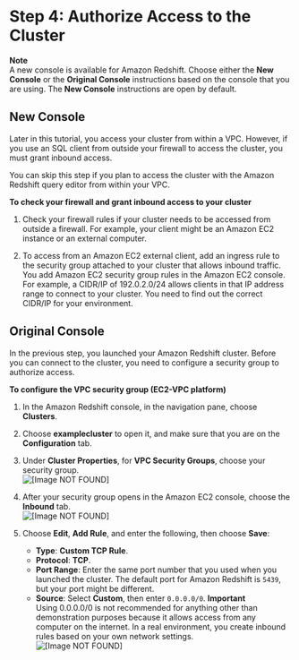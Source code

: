 # Step 4: Authorize Access to the Cluster<a name="rs-gsg-authorize-cluster-access"></a>

**Note**  
A new console is available for Amazon Redshift\. Choose either the **New Console** or the **Original Console** instructions based on the console that you are using\. The **New Console** instructions are open by default\.

## New Console<a name="authorize-cluster-sample"></a>

Later in this tutorial, you access your cluster from within a VPC\. However, if you use an SQL client from outside your firewall to access the cluster, you must grant inbound access\. 

You can skip this step if you plan to access the cluster with the Amazon Redshift query editor from within your VPC\.

**To check your firewall and grant inbound access to your cluster**

1. Check your firewall rules if your cluster needs to be accessed from outside a firewall\. For example, your client might be an Amazon EC2 instance or an external computer\. 

1. To access from an Amazon EC2 external client, add an ingress rule to the security group attached to your cluster that allows inbound traffic\. You add Amazon EC2 security group rules in the Amazon EC2 console\. For example, a CIDR/IP of 192\.0\.2\.0/24 allows clients in that IP address range to connect to your cluster\. You need to find out the correct CIDR/IP for your environment\.

## Original Console<a name="rs-gsg-how-to-authorize-access-vpc-security-group"></a>

In the previous step, you launched your Amazon Redshift cluster\. Before you can connect to the cluster, you need to configure a security group to authorize access\.  

**To configure the VPC security group \(EC2\-VPC platform\)**

1. In the Amazon Redshift console, in the navigation pane, choose **Clusters**\.

1. Choose **examplecluster** to open it, and make sure that you are on the **Configuration** tab\.

1. Under **Cluster Properties**, for **VPC Security Groups**, choose your security group\.  
![\[Image NOT FOUND\]](http://docs.aws.amazon.com/redshift/latest/gsg/images/rs-gsg-clusters-config-vpc-security-group.png)

1. After your security group opens in the Amazon EC2 console, choose the **Inbound** tab\.  
![\[Image NOT FOUND\]](http://docs.aws.amazon.com/redshift/latest/gsg/images/rs-gsg-security-vpc-security-group-select.png)

1. Choose **Edit**, **Add Rule**, and enter the following, then choose **Save**: 
   + **Type**: **Custom TCP Rule**\.
   + **Protocol**: **TCP**\.
   + **Port Range**: Enter the same port number that you used when you launched the cluster\. The default port for Amazon Redshift is `5439`, but your port might be different\.
   + **Source**: Select **Custom**, then enter `0.0.0.0/0`\.
**Important**  
Using 0\.0\.0\.0/0 is not recommended for anything other than demonstration purposes because it allows access from any computer on the internet\. In a real environment, you create inbound rules based on your own network settings\.  
![\[Image NOT FOUND\]](http://docs.aws.amazon.com/redshift/latest/gsg/images/rs-gsg-security-vpc-security-group-authorize.png)